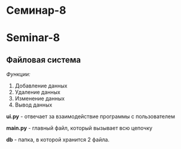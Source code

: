 # Семинар-8
# Seminar-8
## Файловая система
*Функции:*
1. Добавление данных
2. Удаление данных
3. Изменение данных
4. Вывод данных

**ui.py** - отвечает за взаимодействие программы с пользователем

**main.py** - главный файл, который вызывает всю цепочку

**db** - папка, в которой хранится 2 файла.
